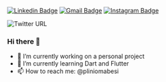 [![Linkedin Badge](https://img.shields.io/badge/-LinkedIn-blue?style=flat&logo=Linkedin&logoColor=white)](https://www.linkedin.com/in/pliniomabesi/)
[![Gmail Badge](https://img.shields.io/badge/-Gmail-c14438?style=flat&logo=Gmail&logoColor=white)](mailto:pliniomabesi@gmail.com)
[![Instagram Badge](https://img.shields.io/badge/-Instagram-C13584?style=flat&labelColor=C13584&logo=instagram&logoColor=white)](https://https://www.instagram.com/pliniomabesi/)

![Twitter URL](https://img.shields.io/badge/-Twitter-DeepSkyBlue?style=flat&logo=twitter&logoColor=white&url=https%3A%2F%2Ftwitter.com%2Fpliniomabesi)


### Hi there 👋

- 🔭 I’m currently working on a personal project
- 🌱 I’m currently learning Dart and Flutter
- 📫 How to reach me: @pliniomabesi
